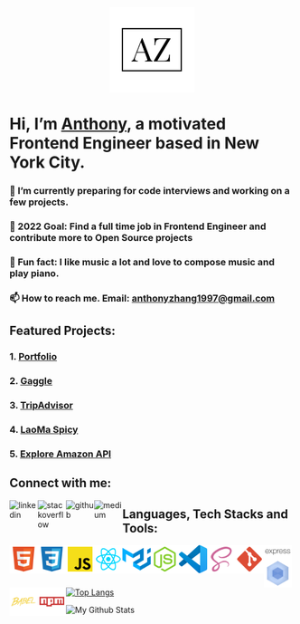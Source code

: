 <p align="center">
 <img width="150px" src="assets/az_logo.png" align="center" alt="Anthony Zhang" />
</p>

# Hi, I’m [Anthony](https://anthonyzhang.netlify.app/), a motivated Frontend Engineer based in New York City.

### 🌱 I’m currently preparing for code interviews and working on a few projects.

### 🌱 2022 Goal: Find a full time job in Frontend Engineer and contribute more to Open Source projects

### 🌱 Fun fact: I like music a lot and love to compose music and play piano.

### 📫 How to reach me. Email: anthonyzhang1997@gmail.com

## Featured Projects:

### 1. [Portfolio](https://github.com/AnthonyZhang220/portfolio-website)

### 2. [Gaggle](https://github.com/AnthonyZhang220/google-search-clone)

### 3. [TripAdvisor](https://github.com/AnthonyZhang220/travel-advisor)

### 4. [LaoMa Spicy](https://github.com/AnthonyZhang220/qrcode-ordering)

### 5. [Explore Amazon API](https://github.com/AnthonyZhang220/Find_GPU_API)

## Connect with me:

[<img align="left" alt="linkedin" src="https://raw.githubusercontent.com/FortAwesome/Font-Awesome/6.x/svgs/brands/linkedin.svg" width="50" height="50"/>][linkedin]

[<img align="left" alt="stackoverflow" src="https://raw.githubusercontent.com/FortAwesome/Font-Awesome/6.x/svgs/brands/stack-overflow.svg" width="50" height="50"/>][stackoverflow]

[<img align="left" alt="github" src="https://raw.githubusercontent.com/FortAwesome/Font-Awesome/6.x/svgs/brands/github.svg" width="50" height="50"/>][github]

[<img align="left" alt="medium" src="https://raw.githubusercontent.com/FortAwesome/Font-Awesome/6.x/svgs/brands/medium.svg" width="50" height="50"/>][medium] 
                                     



## Languages, Tech Stacks and Tools:

<p>
<img align="left" alt="html" src="assets/html.svg" width="50px"/>
<img align="left" alt="css" src="assets/css.svg" width="50px"/>
<img align="left" alt="js_official" src="assets/js_official.svg" width="50px"/>
<img align="left" alt="reactjs" src="assets/reactjs.svg" width="50px"/>
<img align="left" alt="mui" src="assets/mui.svg" width="50px"/>
<img align="left" alt="node" src="assets/node.svg" width="50px"/>
<img align="left" alt="vscode" src="assets/vscode.svg" width="50px"/>
<img align="left" alt="scss" src="assets/scss.svg" width="50px"/>
<img align="left" alt="git" src="assets/git.svg" width="50px"/>
<img align="left" alt="expressjs" src="assets/expressjs.svg" width="50px"/>
<img align="left" alt="webpack" src="assets/webpack.svg" width="50px"/>
<img align="left" alt="babel" src="assets/babel.svg" width="50px"/>
<img align="left" alt="npm" src="assets/npm.svg" width="50px"/>  
</p>






[![Top Langs](https://github-readme-stats.vercel.app/api/top-langs/?username=AnthonyZhang220&layout=compact)](https://github.com/anuraghazra/github-readme-stats)




<img align="left" alt="My Github Stats" src="https://github-readme-stats.vercel.app/api?username=AnthonyZhang220&show_icons=true&hide_border=true&count_private=true" />

[linkedin]: https://www.linkedin.com/in/anthony-xiangyu-zhang/
[stackoverflow]: https://stackoverflow.com/users/6162027/anthonydev220
[portfolio]: https://anthonyzhang.netlify.app/
[medium]: https://medium.com/@anthonyzhang220
[github]: https://github.com/AnthonyZhang220

<!---
AnthonyZhang220/AnthonyZhang220 is a ✨ special ✨ repository because its `README.md` (this file) appears on your GitHub profile.
You can click the Preview link to take a look at your changes.
--->
